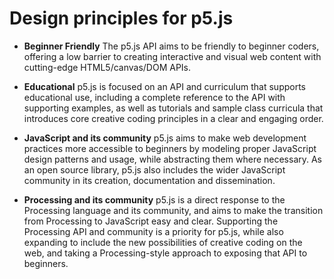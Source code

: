 <!-- High-level goals we keep in mind while building p5.js. -->

# Design principles for p5.js

- **Beginner Friendly** The p5.js API aims to be friendly to beginner coders, offering a low barrier to creating interactive and visual web content with cutting-edge HTML5/canvas/DOM APIs.

- **Educational** p5.js is focused on an API and curriculum that supports educational use, including a complete reference to the API with supporting examples, as well as tutorials and sample class curricula that introduces core creative coding principles in a clear and engaging order.

- **JavaScript and its community** p5.js aims to make web development practices more accessible to beginners by modeling proper JavaScript design patterns and usage, while abstracting them where necessary. As an open source library, p5.js also includes the wider JavaScript community in its creation, documentation and dissemination.

- **Processing and its community** p5.js is a direct response to the Processing language and its community, and aims to make the transition from Processing to JavaScript easy and clear.  Supporting the Processing API and community is a priority for p5.js, while also expanding to include the new possibilities of creative coding on the web, and taking a Processing-style approach to exposing that API to beginners.

